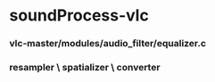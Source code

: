 # soundProcess-vlc
### vlc-master/modules/audio_filter/equalizer.c
### resampler \ spatializer \ converter
